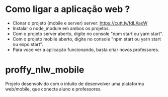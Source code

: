 # Como ligar a aplicação web ?
- Clonar o projeto (mobile e server)
  server: https://cutt.ly/fdLXaxW
- Instalar o node_module em ambos os projetos.
- Com o projeto server aberto, digite no console "npm start ou yarn start".
- Com o projeto mobile aberto, digite no console "npm start ou yarn start ou expo start".
- Para voce ver a aplicação funcionando, basta criar novos professores.

# proffy_nlw_mobile
Projeto desenvolvido com o intuito de desenvolver uma plataforma web/mobile, que conecta aluno e professores.
